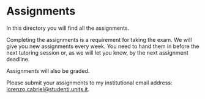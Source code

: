 # Assignments

In this directory you will find all the assignments. 

Completing the assignments is a requirement for taking the exam. We will give you new assignments every week. You need to hand them in before the next tutoring session or, as we will let you know, by the next assignment deadline.

Assignments will also be graded.

Please submit your assignments to my institutional email address: lorenzo.cabriel@studenti.units.it.
